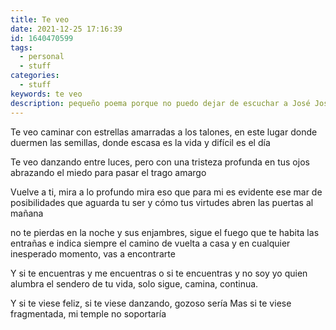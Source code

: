 ```yaml
---
title: Te veo
date: 2021-12-25 17:16:39
id: 1640470599
tags:
  - personal
  - stuff
categories:
  - stuff
keywords: te veo
description: pequeño poema porque no puedo dejar de escuchar a José José
---
```


Te veo caminar con estrellas amarradas a los talones,
en este lugar donde duermen las semillas,
donde escasa es la vida y difícil es el día

Te veo danzando entre luces,
pero con una tristeza profunda en tus ojos
abrazando el miedo para pasar el trago amargo

Vuelve a ti, mira a lo profundo
mira eso que para mi es evidente
ese mar de posibilidades que aguarda tu ser
y cómo tus virtudes abren las puertas al mañana

no te pierdas en la noche y sus enjambres,
sigue el fuego que te habita las entrañas
e indica siempre el camino de vuelta a casa
y en cualquier inesperado momento, vas a encontrarte

Y si te encuentras y me encuentras
o si te encuentras y no soy yo quien alumbra el sendero de tu vida,
solo sigue, camina, continua.

Y si te viese feliz, si te viese danzando, gozoso sería
Mas si te viese fragmentada, mi temple no soportaría
